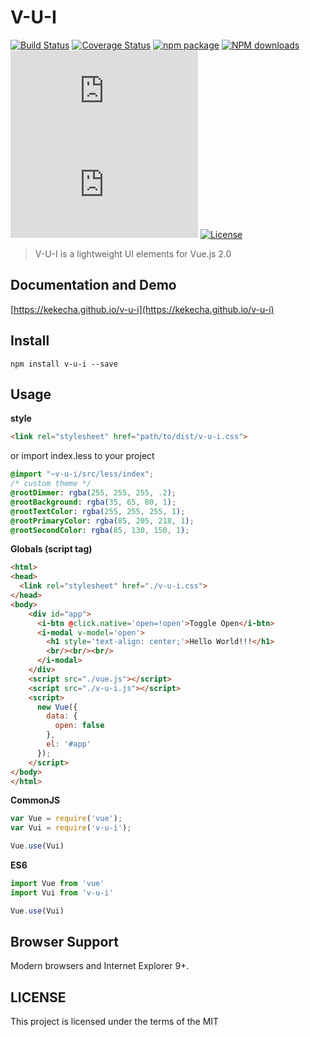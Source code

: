 # V-U-I
[![Build Status](https://travis-ci.org/kekecha/v-u-i.svg?branch=master)](https://travis-ci.org/kekecha/v-u-i)
[![Coverage Status](https://coveralls.io/repos/github/kekecha/v-u-i/badge.svg?branch=master)](https://coveralls.io/github/kekecha/v-u-i?branch=master)
[![npm package](https://img.shields.io/npm/v/v-u-i.svg)](https://www.npmjs.org/package/v-u-i)
[![NPM downloads](http://img.shields.io/npm/dt/v-u-i.svg)](https://www.npmjs.org/package/v-u-i)
![Gzip size](http://img.badgesize.io/https://unpkg.com/v-u-i/dist/v-u-i.js?compression=gzip&label=gzip%20size:%20JS)
![Gzip size](http://img.badgesize.io/https://unpkg.com/v-u-i/dist/v-u-i.css?compression=gzip&label=gzip%20size:%20CSS)
[![License](https://img.shields.io/npm/l/v-u-i.svg)](https://www.npmjs.com/package/v-u-i)
> V-U-I is a lightweight UI elements for Vue.js 2.0

## Documentation and Demo
[https://kekecha.github.io/v-u-i](https://kekecha.github.io/v-u-i)

## Install
```shell
npm install v-u-i --save
```

## Usage
**style**
``` html
<link rel="stylesheet" href="path/to/dist/v-u-i.css">
```

or import index.less to your project

``` css
@import "~v-u-i/src/less/index";
/* custom theme */
@rootDimmer: rgba(255, 255, 255, .2);
@rootBackground: rgba(35, 65, 80, 1);
@rootTextColor: rgba(255, 255, 255, 1);
@rootPrimaryColor: rgba(85, 205, 218, 1);
@rootSecondColor: rgba(85, 130, 150, 1);
```

**Globals (script tag)**
``` html
<html>
<head>
  <link rel="stylesheet" href="./v-u-i.css">
</head>
<body>
    <div id="app">
      <i-btn @click.native='open=!open'>Toggle Open</i-btn>
      <i-modal v-model='open'>
        <h1 style='text-align: center;'>Hello World!!!</h1>
        <br/><br/><br/>
      </i-modal>
    </div>
    <script src="./vue.js"></script>
    <script src="./v-u-i.js"></script>
    <script>
      new Vue({
        data: {
          open: false
        },
        el: '#app'
      });
    </script>
</body>
</html>
```

**CommonJS**
``` javascript
var Vue = require('vue');
var Vui = require('v-u-i');

Vue.use(Vui)
```

**ES6**
``` javascript
import Vue from 'vue'
import Vui from 'v-u-i'

Vue.use(Vui)
```

## Browser Support
Modern browsers and Internet Explorer 9+.

## LICENSE
This project is licensed under the terms of the MIT
